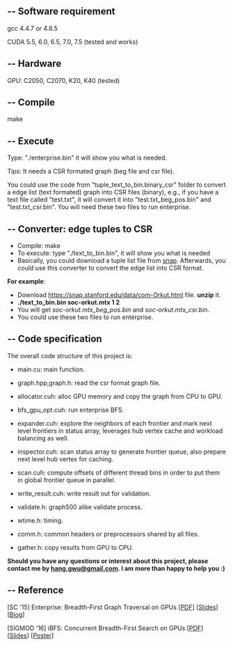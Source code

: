 --
Software requirement
-----
gcc 4.4.7 or 4.8.5

CUDA 5.5, 6.0, 6.5, 7.0, 7.5 (tested and works)

--
Hardware
------
GPU: C2050, C2070, K20, K40 (tested)

--
Compile
-----

make

--
Execute
------
Type: "./enterprise.bin" it will show you what is needed.

Tips: It needs a CSR formated graph (beg file and csr file). 

You could use the code from "tuple_text_to_bin.binary_csr" folder to convert a edge list (text formated) graph into CSR files (binary), e.g., if you have a text file called "test.txt", it will convert it into "test.txt_beg_pos.bin" and "test.txt_csr.bin". You will need these two files to run enterprise.

--
Converter: edge tuples to CSR
----
- Compile: make
- To execute: type "./text_to_bin.bin", it will show you what is needed
- Basically, you could download a tuple list file from [snap](https://snap.stanford.edu/data/). Afterwards, you could use this converter to convert the edge list into CSR format. 

**For example**:

- Download https://snap.stanford.edu/data/com-Orkut.html file. **unzip** it. 
- **./text_to_bin.bin soc-orkut.mtx 1 2**
- You will get *soc-orkut.mtx_beg_pos.bin* and *soc-orkut.mtx_csr.bin*. 
- You could use these two files to run enterprise.

--
Code specification
---------
The overall code structure of this project is:

- main.cu: main function.

- graph.hpp,graph.h: read the csr format graph file.

- allocator.cuh: alloc GPU memory and copy the graph from CPU to GPU.

- bfs_gpu_opt.cuh: run enterprise BFS.

 - expander.cuh: explore the neighbors of each frontier and mark next level frontiers in status array, leverages hub vertex cache and workload balancing as well.

 - inspector.cuh: scan status array to generate frontier queue, also prepare next level hub vertex for caching.

 - scan.cuh: compute offsets of different thread bins in order to put them in global frontier queue in parallel.

- write_result.cuh: write result out for validation.

- validate.h: graph500 alike validate process.

- wtime.h: timing.

- comm.h: common headers or preprocessors shared by all files.

- gather.h: copy results from GPU to CPU. 

**Should you have any questions or interest about this project, please contact me by hang.gwu@gmail.com. I am more than happy to help you :)**

--
Reference
-------
[SC '15] Enterprise: Breadth-First Graph Traversal on GPUs [[PDF](http://home.gwu.edu/~asherliu/publication/enterprise_sc15.pdf)] [[Slides](http://home.gwu.edu/~asherliu/publication/enterprise_sc15.pdf)] [[Blog](http://home.gwu.edu/~asherliu/publication/enterprise_sc15.pdf)]

[SIGMOD '16] iBFS: Concurrent Breadth-First Search on GPUs [[PDF](http://home.gwu.edu/~asherliu/publication/ibfs.pdf)] [[Slides](http://home.gwu.edu/~asherliu/publication/ibfs_slides.pdf)] [[Poster](http://home.gwu.edu/~asherliu/publication/ibfs_poster.pdf)]
